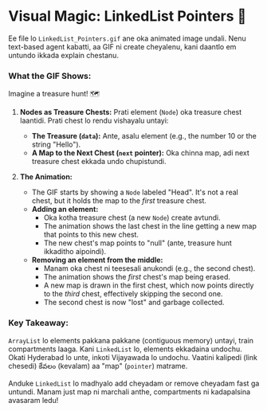 # Visual Magic: LinkedList Pointers 🎨

Ee file lo `LinkedList_Pointers.gif` ane oka animated image undali. Nenu text-based agent kabatti, aa GIF ni create cheyalenu, kani daantlo em untundo ikkada explain chestanu.

### What the GIF Shows:

Imagine a treasure hunt! 🗺️

1.  **Nodes as Treasure Chests:** Prati element (`Node`) oka treasure chest laantidi. Prati chest lo rendu vishayalu untayi:
    *   **The Treasure (`data`):** Ante, asalu element (e.g., the number 10 or the string "Hello").
    *   **A Map to the Next Chest (`next` pointer):** Oka chinna map, adi next treasure chest ekkada undo chupistundi.

2.  **The Animation:**
    *   The GIF starts by showing a `Node` labeled "Head". It's not a real chest, but it holds the map to the *first* treasure chest.
    *   **Adding an element:**
        *   Oka kotha treasure chest (a new `Node`) create avtundi.
        *   The animation shows the last chest in the line getting a new map that points to this new chest.
        *   The new chest's map points to "null" (ante, treasure hunt ikkaditho aipoindi).
    *   **Removing an element from the middle:**
        *   Manam oka chest ni teesesali anukondi (e.g., the second chest).
        *   The animation shows the *first* chest's map being erased.
        *   A new map is drawn in the first chest, which now points directly to the *third* chest, effectively skipping the second one.
        *   The second chest is now "lost" and garbage collected.

### Key Takeaway:

`ArrayList` lo elements pakkana pakkane (contiguous memory) untayi, train compartments laaga. Kani `LinkedList` lo, elements ekkadaina undochu. Okati Hyderabad lo unte, inkoti Vijayawada lo undochu. Vaatini kalipedi (link chesedi) కేవలం (kevalam) aa "map" (`pointer`) matrame.

Anduke `LinkedList` lo madhyalo add cheyadam or remove cheyadam fast ga untundi. Manam just map ni marchali anthe, compartments ni kadapalsina avasaram ledu!
